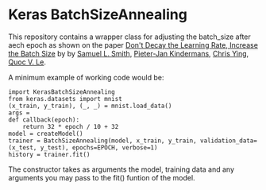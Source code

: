 # Keras BatchSizeAnnealing
This repository contains a wrapper class for adjusting the batch_size after aech epoch as shown on the paper [Don't Decay the Learning Rate, Increase the Batch Size](https://arxiv.org/abs/1711.00489) by by [Samuel L. Smith](https://arxiv.org/search?searchtype=author&query=Smith%2C+S+L), [Pieter-Jan Kindermans](https://arxiv.org/search?searchtype=author&query=Kindermans%2C+P), [Chris Ying](https://arxiv.org/search?searchtype=author&query=Ying%2C+C), [Quoc V. Le](https://arxiv.org/search?searchtype=author&query=Quoc%2C+V.%2C+Le).

A minimum example of working code would be:

    import KerasBatchSizeAnnealing
    from keras.datasets import mnist
    (x_train, y_train), (_, _) = mnist.load_data()
    args = 
    def callback(epoch):
	    return 32 * epoch / 10 + 32
    model = createModel()
    trainer = BatchSizeAnnealing(model, x_train, y_train, validation_data=(x_test, y_test), epochs=EPOCH, verbose=1)
    history = trainer.fit()
    
The constructor takes as arguments the model, training data and any arguments you may pass to the fit() funtion of the model.
    
